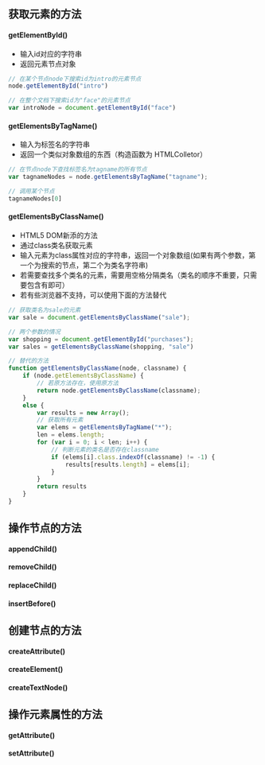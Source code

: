 ## 获取元素的方法
#### getElementById()
- 输入id对应的字符串
- 返回元素节点对象

```js
// 在某个节点node下搜索id为intro的元素节点
node.getElementById("intro")

// 在整个文档下搜索id为"face"的元素节点
var introNode = document.getElementById("face")
```

#### getElementsByTagName()
- 输入为标签名的字符串
- 返回一个类似对象数组的东西（构造函数为 HTMLColletor）

```js
// 在节点node下查找标签名为tagname的所有节点
var tagnameNodes = node.getElementsByTagName("tagname");

// 调用某个节点
tagnameNodes[0]
```

#### getElementsByClassName()
- HTML5 DOM新添的方法
- 通过class类名获取元素
- 输入元素为class属性对应的字符串，返回一个对象数组(如果有两个参数，第一个为搜索的节点，第二个为类名字符串)
- 若需要查找多个类名的元素，需要用空格分隔类名（类名的顺序不重要，只需要包含有即可）
- 若有些浏览器不支持，可以使用下面的方法替代

```js
// 获取类名为sale的元素
var sale = document.getElementsByClassName("sale");

// 两个参数的情况
var shopping = document.getElementById("purchases");
var sales = getElementsByClassName(shopping, "sale")

// 替代的方法
function getElementsByClassName(node, classname) {
    if (node.getElementsByClassName) {
        // 若原方法存在，使用原方法
        return node.getElementsByClassName(classname);
    }
    else {
        var results = new Array();
        // 获取所有元素
        var elems = getElementsByTagName("*");
        len = elems.length;
        for (var i = 0; i < len; i++) {
            // 判断元素的类名是否存在classname
            if (elems[i].class.indexOf(classname) != -1) {
                results[results.length] = elems[i];
            }
        }
        return results
    }
}
```

## 操作节点的方法
#### appendChild()
#### removeChild()
#### replaceChild()
#### insertBefore()

## 创建节点的方法
#### createAttribute()
#### createElement()
#### createTextNode()

## 操作元素属性的方法
#### getAttribute()
#### setAttribute()